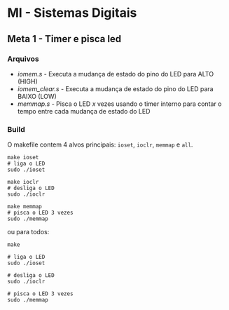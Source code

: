 # MI - Sistemas Digitais
## Meta 1 - Timer e pisca led

### Arquivos

- *iomem.s* - Executa a mudança de estado do pino do LED para ALTO (HIGH)
- *iomem_clear.s* - Executa a mudança de estado do pino do LED para BAIXO (LOW)
- *memmap.s* - Pisca o LED _x_ vezes usando o timer interno para contar o tempo entre cada mudança de estado do LED

### Build

O makefile contem 4 alvos principais: `ioset`, `ioclr`, `memmap` e `all`.

```console
make ioset
# liga o LED
sudo ./ioset
```

```console
make ioclr
# desliga o LED
sudo ./ioclr
```

```console
make memmap
# pisca o LED 3 vezes
sudo ./memmap
```

ou para todos:

```console
make

# liga o LED
sudo ./ioset

# desliga o LED
sudo ./ioclr

# pisca o LED 3 vezes
sudo ./memmap
```